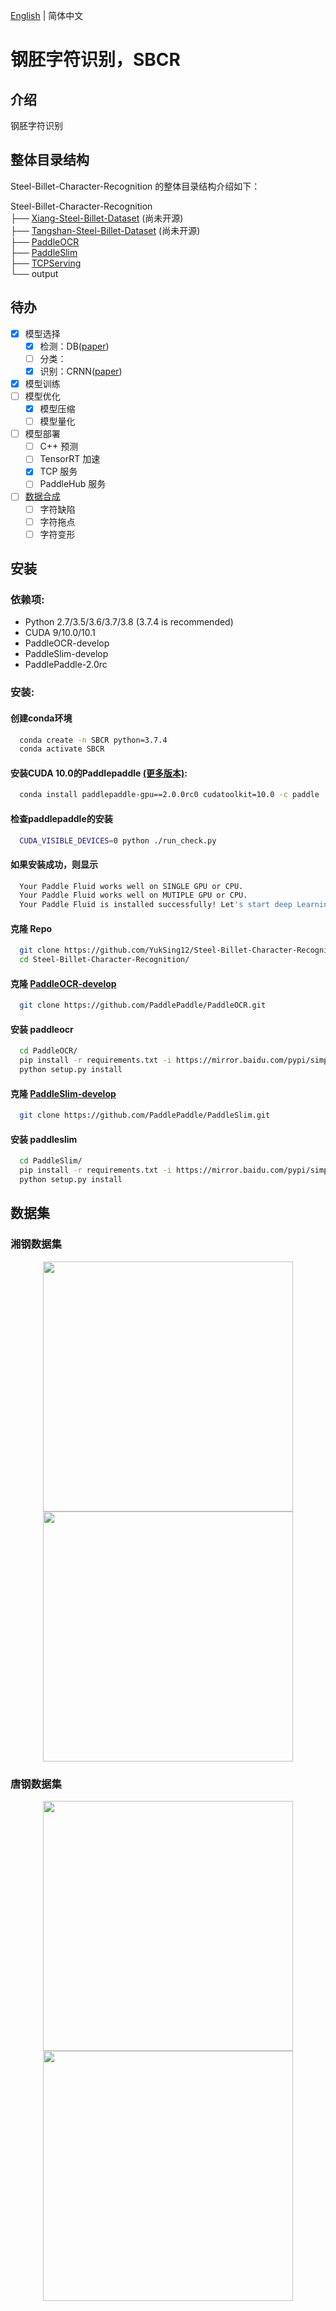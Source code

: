 [English](README.md) | 简体中文
# 钢胚字符识别，SBCR

## 介绍
钢胚字符识别

## 整体目录结构
Steel-Billet-Character-Recognition 的整体目录结构介绍如下：

Steel-Billet-Character-Recognition   
├── [Xiang-Steel-Billet-Dataset](https://github.com/YukSing12/Xiang-Steel-Billet-Dataset)    (尚未开源)   
├── [Tangshan-Steel-Billet-Dataset](https://github.com/YukSing12/Tangshan-Steel-Billet-Dataset)    (尚未开源)   
├── [PaddleOCR](https://github.com/PaddlePaddle/PaddleOCR)    
├── [PaddleSlim](https://github.com/PaddlePaddle/PaddleSlim)    
├── [TCPServing](TCPServing)      
└── output  

## 待办    

- [x] 模型选择   
  - [x] 检测：DB([paper](https://arxiv.org/abs/1911.08947))
  - [ ] 分类：   
  - [x] 识别：CRNN([paper](https://arxiv.org/abs/1507.05717))
- [x] 模型训练     
- [ ] 模型优化   
  - [x] 模型压缩    
  - [ ] 模型量化    
- [ ] 模型部署
  - [ ] C++ 预测
  - [ ] TensorRT 加速  
  - [x] TCP 服务
  - [ ] PaddleHub 服务
- [ ] [数据合成](https://github.com/Sanster/text_renderer)
  - [ ] 字符缺陷
  - [ ] 字符拖点 
  - [ ] 字符变形

## 安装   

### 依赖项:
- Python 2.7/3.5/3.6/3.7/3.8 (3.7.4 is recommended)
- CUDA 9/10.0/10.1 
- PaddleOCR-develop
- PaddleSlim-develop
- PaddlePaddle-2.0rc

### 安装:

#### 创建conda环境
```bash   
  conda create -n SBCR python=3.7.4
  conda activate SBCR
```

#### 安装CUDA 10.0的Paddlepaddle  [(更多版本)](https://www.paddlepaddle.org.cn/install/quick):
```bash
  conda install paddlepaddle-gpu==2.0.0rc0 cudatoolkit=10.0 -c paddle
 ```
#### 检查paddlepaddle的安装
```bash
  CUDA_VISIBLE_DEVICES=0 python ./run_check.py
```
#### 如果安装成功，则显示
```bash
  Your Paddle Fluid works well on SINGLE GPU or CPU.
  Your Paddle Fluid works well on MUTIPLE GPU or CPU.
  Your Paddle Fluid is installed successfully! Let's start deep Learning with Paddle Fluid now
```

#### 克隆 Repo
```bash
  git clone https://github.com/YukSing12/Steel-Billet-Character-Recognition.git
  cd Steel-Billet-Character-Recognition/
```

#### 克隆 [PaddleOCR-develop](https://github.com/PaddlePaddle/PaddleOCR)
```bash
  git clone https://github.com/PaddlePaddle/PaddleOCR.git
```

#### 安装 paddleocr
```bash
  cd PaddleOCR/
  pip install -r requirements.txt -i https://mirror.baidu.com/pypi/simple
  python setup.py install
```

#### 克隆 [PaddleSlim-develop](https://github.com/PaddlePaddle/PaddleSlim)
```bash
  git clone https://github.com/PaddlePaddle/PaddleSlim.git
```

#### 安装 paddleslim
```bash
  cd PaddleSlim/
  pip install -r requirements.txt -i https://mirror.baidu.com/pypi/simple
  python setup.py install
```

## 数据集
### 湘钢数据集   
<div align="center">
    <img src="output/BXAIa2019082513310901.jpg" width="400">
    <img src="output/BXAIa2019082518341801.jpg" width="400">
</div>

### 唐钢数据集       
<div align="center">
    <img src="output/01440.JPG" width=400>
    <img src="output/01448.JPG" width=400>
</div>
